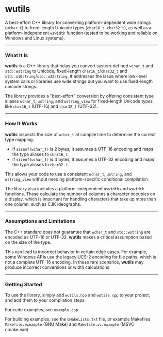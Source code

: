 # wutils

A best-effort C++ library for converting platform-dependent wide strings (`wchar_t`) to fixed-length Unicode types (`char16_t`, `char32_t`), as well as a platform-independent `wswidth` function (tested to be working and reliable on Windows and Linux systems).

-----

### What It Is

**wutils** is a C++ library that helps you convert system-defined `wchar_t` and `std::wstring` to Unicode, fixed-length `char16_t`/`char32_t` and `std::u16string`/`std::u32string`. It addresses the issue where low-level system calls or libraries use wide strings but you want to use fixed-length unicode strings.

The library provides a "best-effort" conversion by offering consistent type aliases `uchar_t`, `ustring`, and `ustring_view` for fixed-length Unicode types like `char16_t` (UTF-16) and `char32_t` (UTF-32).

-----

### How It Works

**wutils** inspects the size of `wchar_t` at compile time to determine the correct type mapping.

  * If `sizeof(wchar_t)` is 2 bytes, it assumes a UTF-16 encoding and maps the type aliases to `char16_t`.
  * If `sizeof(wchar_t)` is 4 bytes, it assumes a UTF-32 encoding and maps the type aliases to `char32_t`.

This allows your code to use a consistent `uchar_t`, `ustring`, and `ustring_view` without needing platform-specific conditional compilation.

The library also includes a platform-independent `uswidth` and `wswidth` functions. These calculate the number of columns a character occupies on a display, which is important for handling characters that take up more than one column, such as CJK ideographs.

-----

### Assumptions and Limitations

The C++ standard does not guarantee that `wchar_t` and `std::wstring` are encoded as UTF-16 or UTF-32. **wutils** makes a critical assumption based on the size of the type.

This can lead to incorrect behavior in certain edge cases. For example, some Windows APIs use the legacy UCS-2 encoding for file paths, which is not a complete UTF-16 encoding. In these rare scenarios, **wutils** may produce incorrect conversions or width calculations.

-----

### Getting Started

To use the library, simply add `wutils.hpp` and `wutils.cpp` to your project, and add them to your compilation steps.

For code examples, see `example.cpp`.

For building examples, see the `CMakeLists.txt` file, or example Makefiles `Makefile.exmample` (GNU Make) and `Makefile.vc.example` (MSVC nmake.exe)
